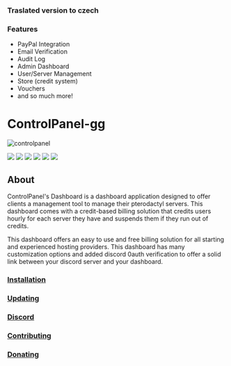 ### Traslated version to czech


### Features

- PayPal Integration
- Email Verification
- Audit Log
- Admin Dashboard
- User/Server Management
- Store (credit system)
- Vouchers
- and so much more!

# ControlPanel-gg
![controlpanel](https://user-images.githubusercontent.com/45005889/123518824-06b05000-d6a8-11eb-91b9-d1ed36bd2317.png)

![](https://img.shields.io/github/stars/ControlPanel-gg/dashboard) ![](https://img.shields.io/github/forks/ControlPanel-gg/dashboard) ![](https://img.shields.io/github/tag/ControlPanel-gg/dashboard) ![](https://img.shields.io/github/issues/ControlPanel-gg/dashboard) ![](https://img.shields.io/github/license/ControlPanel-gg/dashboard) ![](https://img.shields.io/discord/787829714483019826)

## About
ControlPanel's Dashboard is a dashboard application designed to offer clients a management tool to manage their pterodactyl servers. This dashboard comes with a credit-based billing solution that credits users hourly for each server they have and suspends them if they run out of credits.

This dashboard offers an easy to use and free billing solution for all starting and experienced hosting providers. This dashboard has many customization options and added discord 0auth verification to offer a solid link between your discord server and your dashboard.

### [Installation](https://controlpanel.gg/docs/intro "Installation")
### [Updating](https://controlpanel.gg/docs/Installation/updating "Updating")
### [Discord](https://discord.gg/4Y6HjD2uyU "discord")
### [Contributing](https://controlpanel.gg/docs/Contributing/contributing "Contributing")
### [Donating](https://controlpanel.gg/docs/Contributing/donating "Donating")
